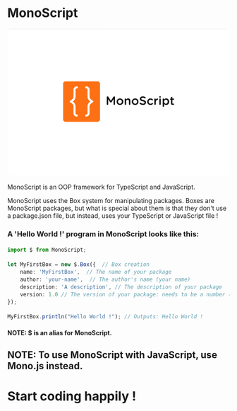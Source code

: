 # MonoScript

![MonoScript logo](./img/logo.png "MonoScript logo")

MonoScript is an OOP framework for TypeScript and JavaScript.

MonoScript uses the Box system for manipulating packages. Boxes are MonoScript packages, but what is special about them is that they don't use a package.json file, but instead, uses your TypeScript or JavaScript file !

### A 'Hello World !' program in MonoScript looks like this: 

````ts
import $ from MonoScript;

let MyFirstBox = new $.Box({  // Box creation 
    name: 'MyFirstBox',  // The name of your package
    author: 'your-name',  // The author's name (your name)
    description: 'A description', // The description of your package
    version: 1.0 // The version of your package: needs to be a number (int) 
});

MyFirstBox.println("Hello World !"); // Outputs: Hello World !
````

####  NOTE: $ is an alias for MonoScript.

## NOTE: To use MonoScript with JavaScript, use Mono.js instead.
# Start coding happily !
